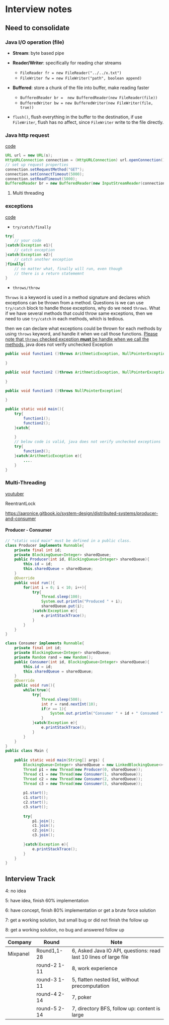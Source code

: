 # Interview notes

## Need to consolidate

### Java I/O operation (file)

+ **Stream**: byte based pipe
+ **Reader/Writer**: specifically for reading char streams
    + `FileReader fr = new FileReader("../../x.txt")`
    + `FileWriter fw = new FileWriter("path", boolean append)`
+ **Buffered**: store a chunk of the file into buffer, make reading faster
    + `BufferedReader br =  new BufferedReader(new FileReader(file))  `
    + `BufferedWriter bw = new BufferedWriter(new FileWriter(file, true))`

+ `flush()`, flush everything in the buffer to the destination, if use `FileWriter`, flush has no affect, since `FileWriter` write to the file directly.

### Java http request

[code](https://leetcode.com/playground/bjooYEWN)

```java
URL url = new URL(s);
HttpURLConnection connection = (HttpURLConnection) url.openConnection();
// set up request properties
connection.setRequestMethod("GET");
connection.setConnectTimeout(5000);
connection.setReadTimeout(5000);
BufferedReader br = new BufferedReader(new InputStreamReader(connection.getInputStream()));
```



1. Multi threading

### exceptions

[code](https://leetcode.com/playground/3JvefKEY)

+ `try/catch/finally`

```java
try{
	// your code
}catch(Exception e1){
	// catch exception
}catch(Exception e2){
    // catch another exception
}finally{
    // no matter what, finally will run, even though
    // there is a return statememnt
}
```

+ `throws/throw`

`Throws` is a keyword is used in a method signature and declares which exceptions can be thrown from a method.  Questions is we can use `try/catch` block to handle those exceptions, why do we need `throws`. What if we have several methods that could throw same exceptions, then we need to use `try/catch` in each methods, which is tedious.

then we can declare what exceptions could be thrown for each methods by using `throws` keyword, and handle it when we call those functions. <u>Please note that `throws` checked exception **must** be handle when we call the methods</u>, java does not verify unchecked Exception

```java
public void function1 ()throws ArithmeticException, NullPointerException{
    
}

public void function2 ()throws ArithmeticException, NullPointerException{
    
}

public void function3 ()throws NullPointerException{
    
}

public static void main(){
    try{
        function1();
        function2();
    }catch{
        
    }
    // below code is valid, java does not verify unchecked exceptions
    try{
        function3();
    }catch(ArithmeticException e){
        ....
    }
}
```

### Multi-Threading

[youtuber](https://www.youtube.com/channel/UCiz26UeGvcTy4_M3Zhgk7FQ)

ReentrantLock

https://aaronice.gitbook.io/system-design/distributed-systems/producer-and-consumer

#### Producer - Consumer

```java
// "static void main" must be defined in a public class.
class Producer implements Runnable{
    private final int id;
    private BlockingQueue<Integer> sharedQueue;
    public Producer(int id, BlockingQueue<Integer> sharedQueue){
        this.id = id;
        this.sharedQueue = sharedQueue;
    }
    @Override
    public void run(){
        for(int i = 0; i < 10; i++){
            try{
                Thread.sleep(100);
                System.out.println("Produced " + i);
                sharedQueue.put(i);
            }catch(Exception e){
                e.printStackTrace();
            }
        }
    }
}

class Consumer implements Runnable{
    private final int id;
    private BlockingQueue<Integer> sharedQueue;
    private Random rand = new Random();
    public Consumer(int id, BlockingQueue<Integer> sharedQueue){
        this.id = id;
        this.sharedQueue = sharedQueue;
    }
    @Override
    public void run(){
        while(true){
            try{
                Thread.sleep(500);
                int r = rand.nextInt(10);
                if(r == 1){
                    System.out.println("Consumer " + id + " Consumed " + sharedQueue.take() + "queue size is " + sharedQueue.size());
                }
            }catch(Exception e){
                e.printStackTrace();
            }
        }
    }
}
public class Main {
    
    public static void main(String[] args) {
        BlockingQueue<Integer> sharedQueue = new LinkedBlockingQueue<>(5);
        Thread p1 = new Thread(new Producer(0, sharedQueue));
        Thread c1 = new Thread(new Consumer(1, sharedQueue));
        Thread c2 = new Thread(new Consumer(2, sharedQueue));
        Thread c3 = new Thread(new Consumer(3, sharedQueue));
        
        p1.start();
        c1.start();
        c2.start();
        c3.start();
        
        try{
            p1.join();
            c1.join();
            c2.join();
            c3.join();
            
        }catch(Exception e){
            e.printStackTrace();
        }
    }
}
```



## Interview Track

4: no idea

5: have idea, finish 60% implementation

6: have concept, finish 80% implementation or get a brute force solution

7: get a working solution, but small bug or did not finish the follow up

8: get a working solution, no bug and answered follow up

| Company  | Round        | Note                                                         |
| -------- | ------------ | ------------------------------------------------------------ |
| Mixpanel | Round1,1-28  | 6, Asked Java IO API, questions: read last 10 lines of large file |
|          | round-2 1-11 | 8, work experience                                           |
|          | round-3 1-11 | 5, flatten nested list, without precomputation               |
|          | round-4 2-14 | 7, poker                                                     |
|          | round-5 2-14 | 7, directory BFS, follow up: content is large                |

